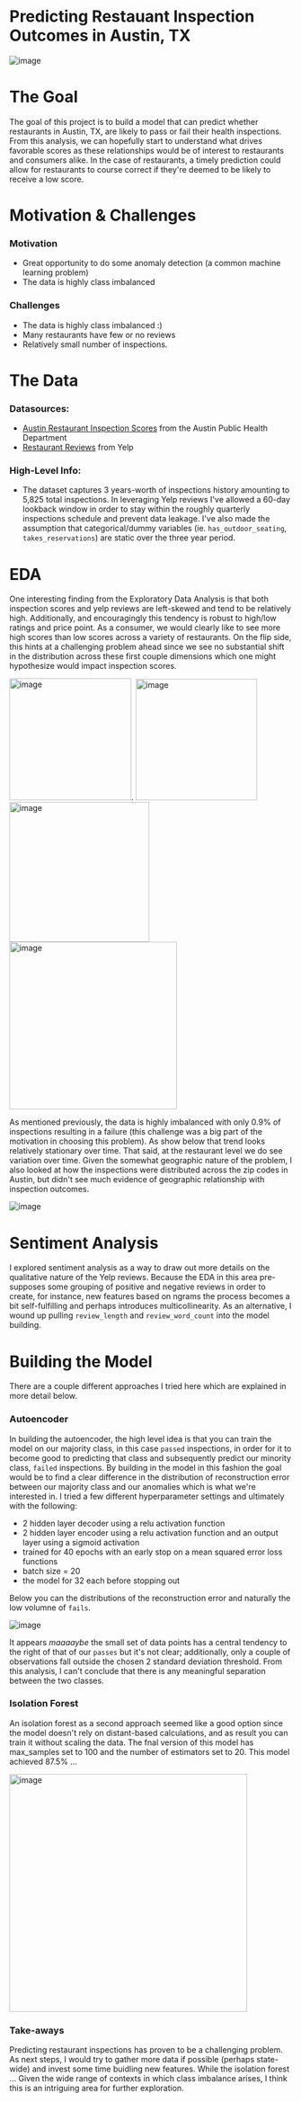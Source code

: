 # Predicting Restauant Inspection Outcomes in Austin, TX

![image](https://user-images.githubusercontent.com/9493836/137847263-a7bf4c03-cd19-4e33-a389-73263af74b97.png)

# The Goal

The goal of this project is to build a model that can predict whether restaurants in Austin, TX, are likely to pass or fail their health inspections.  From this analysis, we can hopefully start to understand what drives favorable scores as these relationships would be of interest to restaurants and consumers alike.  In the case of restaurants, a timely prediction could allow for restaurants to course correct if they're deemed to be likely to receive a low score.

# Motivation & Challenges

### Motivation
- Great opportunity to do some anomaly detection (a common machine learning problem)
- The data is highly class imbalanced

### Challenges
- The data is highly class imbalanced :) 
- Many restaurants have few or no reviews
- Relatively small number of inspections.

# The Data

### Datasources:
- [Austin Restaurant Inspection Scores](https://data.austintexas.gov/Health-and-Community-Services/Food-Establishment-Inspection-Scores/ecmv-9xxi) from the Austin Public Health Department
- [Restaurant Reviews](https://www.kaggle.com/yelp-dataset/yelp-dataset) from Yelp

### High-Level Info:
- The dataset captures 3 years-worth of inspections history amounting to 5,825 total inspections.  In leveraging Yelp reviews I've allowed a 60-day lookback window in order to stay within the roughly quarterly inspections schedule and prevent data leakage.  I've also made the assumption that categorical/dummy variables (ie. `has_outdoor_seating`, `takes_reservations`) are static over the three year period.

# EDA

One interesting finding from the Exploratory Data Analysis is that both inspection scores and yelp reviews are left-skewed and tend to be relatively high.  Additionally, and encouragingly this tendency is robust to high/low ratings and price point.  As a consumer, we would clearly like to see more high scores than low scores across a variety of restaurants.  On the flip side, this hints at a challenging problem ahead since we see no substantial shift in the distribution across these first couple dimensions which one might hypothesize would impact inspection scores.

<img width="217" alt="image" src="https://user-images.githubusercontent.com/9493836/137853246-fc9a148d-e9d2-461d-ac3a-e68937a49c15.png">. <img width="216" alt="image" src="https://user-images.githubusercontent.com/9493836/137926410-8b1a51d8-0f52-4a3f-97d4-bf3d2944db54.png">
  <img width="249" alt="image" src="https://user-images.githubusercontent.com/9493836/137854166-9610755a-272b-4471-b043-aeb86c8e9a98.png">
  <img width="298" alt="image" src="https://user-images.githubusercontent.com/9493836/137853137-f8cfc1f3-9e3b-4fab-9a22-b88f6321d7db.png">

As mentioned previously, the data is highly imbalanced with only 0.9% of inspections resulting in a failure (this challenge was a big part of the motivation in choosing this problem).  As show below that trend looks relatively stationary over time.  That said, at the restaurant level we do see variation over time.  Given the somewhat geographic nature of the problem, I also looked at how the inspections were distributed across the zip codes in Austin, but didn't see much evidence of geographic relationship with inspection outcomes.

![image](https://user-images.githubusercontent.com/9493836/137855109-95cdb03f-ba4e-4819-831f-7c09c983f0a6.png)


# Sentiment Analysis

I explored sentiment analysis as a way to draw out more details on the qualitative nature of the Yelp reviews.  Because the EDA in this area pre-supposes some grouping of positive and negative reviews in order to create, for instance, new features based on ngrams the process becomes a bit self-fulfilling and perhaps introduces multicollinearity.  As an alternative, I wound up pulling `review_length` and `review_word_count` into the model building. 

# Building the Model

There are a couple different approaches I tried here which are explained in more detail below.

### Autoencoder

In building the autoencoder, the high level idea is that you can train the model on our majority class, in this case `passed` inspections, in order for it to become good to predicting that class and subsequently predict our minority class, `failed` inspections.  By building in the model in this fashion the goal would be to find a clear difference in the distribution of reconstruction error between our majority class and our anomalies which is what we're interested in.  I tried a few different hyperparameter settings and ultimately with the following:

- 2 hidden layer decoder using a relu activation function
- 2 hidden layer encoder using a relu activation function and an output layer using a sigmoid activation
- trained for 40 epochs with an early stop on a mean squared error loss functions
- batch size = 20
- the model for 32 each before stopping out

Below you can the distributions of the reconstruction error and naturally the low volumne of `fails`.

![image](https://user-images.githubusercontent.com/9493836/137924526-9af25de4-09f0-445d-b7cf-462a8daa901e.png)

It appears *maaaaybe* the small set of data points has a central tendency to the right of that of our `passes` but it's not clear; additionally, only a couple of observations fall outside the chosen 2 standard deviation threshold.  From this analysis, I can't conclude that there is any meaningful separation between the two classes.


### Isolation Forest

An isolation forest as a second approach seemed like a good option since the model doesn't rely on distant-based calculations, and as result you can train it without scaling the data.  The fnal version of this model has max_samples set to 100 and the number of estimators set to 20.  This model achieved 87.5% ...

<img width="423" alt="image" src="https://user-images.githubusercontent.com/9493836/138332835-fe5be551-804a-4d60-9368-4bd1133d5f9e.png">


### Take-aways

Predicting restaurant inspections has proven to be a challenging problem.  As next steps, I would try to gather more data if possible (perhaps state-wide) and invest some time buidling new features.  While the isolation forest ... Given the wide range of contexts in which class imbalance arises, I think this is an intriguing area for further exploration.
